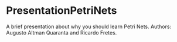 # PresentationPetriNets
A brief presentation about why you should learn Petri Nets. Authors: Augusto Altman Quaranta and Ricardo Fretes.
